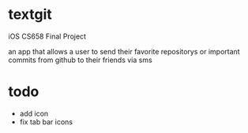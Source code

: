 textgit
=======

iOS CS658 Final Project

an app that allows a user to send their favorite repositorys or important commits from github to their friends via sms


todo
====
* add icon
* fix tab bar icons
